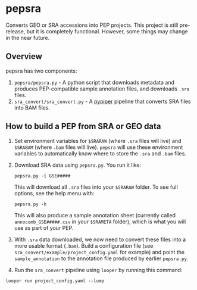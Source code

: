 # pepsra

Converts GEO or SRA accessions into PEP projects. This project is still pre-release, but it is completely functional. However, some things may change in the near future.


## Overview

pepsra has two components:

1. `pepsra/pepsra.py` - A python script that downloads metadata and produces PEP-compatible sample annotation files, and downloads `.sra` files.
2. `sra_convert/sra_convert.py` - A [pypiper](http://pypiper.readthedocs.io) pipeline that converts SRA files into BAM files.


## How to build a PEP from SRA or GEO data

1. Set environment variables for `$SRARAW` (where `.sra` files will live) and `$SRABAM` (where `.bam` files will live). `pepsra` will use these environment variables to automatically know where to store the `.sra` and `.bam` files.
2. Download SRA data using `pepsra.py`. You run it like:

	```
	pepsra.py -i GSE#####
	```

	This will download all `.sra` files into your `$SRARAW` folder. To see full options, see the help menu with:

	```
	pepsra.py -h
	```

	This will also produce a sample annotation sheet (currently called `annocomb_GSE#####.csv` in your `$SRAMETA` folder), which is what you will use as part of your PEP.

3. With `.sra` data downloaded, we now need to convert these files into a more usable format (`.bam`). Build a configuration file (see `sra_convert/example/project_config.yaml` for example) and point the `sample_annotation` to the annotation file produced by earlier `pepsra.py`.

4. Run the `sra_convert` pipeline using `looper` by running this command:

```
looper run project_config.yaml --lump
```